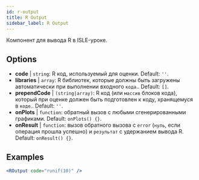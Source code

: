```yaml
---
id: r-output
title: R Output
sidebar_label: R Output
---
```


Компонент для вывода R в ISLE-уроке.

## Options

* __code__ | `string`: R код, используемый для оценки. Default: `''`.
* __libraries__ | `array`: R библиотек, которые должны быть загружены автоматически при выполнении входного `кода`.. Default: `[]`.
* __prependCode__ | `(string|array)`: R код (или `массив` блоков кода), который при оценке должен быть подготовлен к коду, хранящемуся в `коде`.. Default: `''`.
* __onPlots__ | `function`: обратный вызов с любыми сгенерированными графиками. Default: `onPlots() {}`.
* __onResult__ | `function`: вызов обратного вызова с `error` (`нуль`, если операция прошла успешно) и `результат` с удержанием вывода R. Default: `onResult() {}`.


## Examples

```jsx live
<ROutput code="runif(10)" />
```

